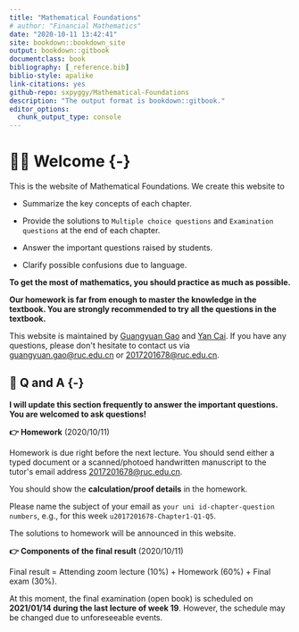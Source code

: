 ```yaml
--- 
title: "Mathematical Foundations"
# author: "Financial Mathematics"
date: "2020-10-11 13:42:41"
site: bookdown::bookdown_site
output: bookdown::gitbook
documentclass: book
bibliography: [_reference.bib]
biblio-style: apalike
link-citations: yes
github-repo: sxpyggy/Mathematical-Foundations
description: "The output format is bookdown::gitbook."
editor_options: 
  chunk_output_type: console
---
```


# 👨‍🏫 Welcome  {-}

This is the website of Mathematical Foundations. We create this website  to 

- Summarize the key concepts of each chapter.

- Provide the solutions to `Multiple choice questions` and `Examination questions` at the end of each chapter.

- Answer the important questions raised by students.

- Clarify possible confusions due to language.

**To get the most of mathematics, you should practice as much as possible.**

**Our homework is far from enough to master the knowledge in the textbook. You are strongly recommended to try all the questions in the textbook.**


This website is maintained by <u>Guangyuan Gao</u> and <u>Yan Cai</u>. If you have any questions, please don't hesitate to contact us via <guangyuan.gao@ruc.edu.cn> or <2017201678@ruc.edu.cn>.

## 🤔 Q and A {-}

**I will update this section frequently to answer the important questions. You are welcomed to ask questions!**

**👉 Homework** (2020/10/11)

Homework is due right before the next lecture. 
You should send either a typed document or a scanned/photoed handwritten manuscript to the tutor's email address <2017201678@ruc.edu.cn>. 

You should show the **calculation/proof details** in the homework.

Please name the subject of your email as `your uni id-chapter-question numbers`, e.g., for this week `u2017201678-Chapter1-Q1-Q5`.

The solutions to homework will be announced in this website. 

**👉 Components of the final result** (2020/10/11)
 
Final result = Attending zoom lecture (10%) + Homework (60%) + Final exam (30%).

At this moment, the final examination (open book) is scheduled on **2021/01/14 during the last lecture of week 19**. However, the schedule may be changed due to unforeseeable events.



